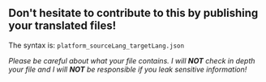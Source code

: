 ## Don't hesitate to contribute to this by publishing your translated files!

The syntax is: `platform_sourceLang_targetLang.json`

*Please be careful about what your file contains. I will **NOT** check in depth your file and I will **NOT** be responsible if you leak sensitive information!*